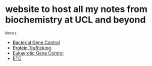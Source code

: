 # website to host all my notes from biochemistry at UCL and beyond 

	Notes 
<ul>
        		<li><a href="https://yasmeenzeena.github.io/bacterialgenecontrol">Bacterial Gene Control</a></li>
	        	<li><a href="/about">Protein Trafficking</a></li>
        		<li><a href="/cv">Eukayrotic Gene Control</a></li>
        		<li><a href="/blog">ETC</a></li>
    		</ul>

